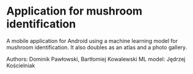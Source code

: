 # Application for mushroom identification

A mobile application for Android using a machine learning model for mushroom identification. It also doubles as an atlas and a photo gallery.

Authors: Dominik Pawłowski, Bartłomiej Kowalewski
ML model: Jędrzej Kościelniak